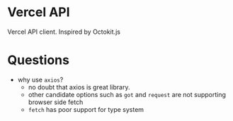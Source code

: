# Vercel API

Vercel API client.
Inspired by Octokit.js

# Questions

- why use `axios`?
  - no doubt that axios is great library.
  - other candidate options such as `got` and `request` are not supporting browser side fetch
  - `fetch` has poor support for type system
